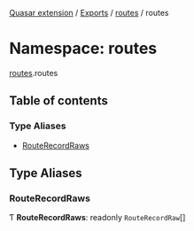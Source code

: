 [Quasar extension](../index.md) / [Exports](../modules.md) / [routes](routes.md) / routes

# Namespace: routes

[routes](routes.md).routes

## Table of contents

### Type Aliases

- [RouteRecordRaws](routes.routes.md#routerecordraws)

## Type Aliases

### RouteRecordRaws

Ƭ **RouteRecordRaws**: readonly `RouteRecordRaw`[]
